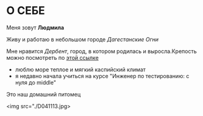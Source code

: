 # О СЕБЕ

Меня зовут __Людмила__


Живу и работаю в небольшом городе _Дагестанские Огни_


Мне нравится *Дербент*, город, в котором родилась и выросла.Крепость можно посмотреть по [этой ссылке](https://mrg-online.ru/wp-content/uploads/2022/07/ФОТО-2-Цитадель-Нарын-кала-на-закате-солнца.jpeg)


- люблю море теплое и мягкий каспийский климат
- я недавно начала учиться на курсе "Инженер по тестированию: с нуля до middle"


Это наш домашний питомец

<img src="./D041113.jpg>
